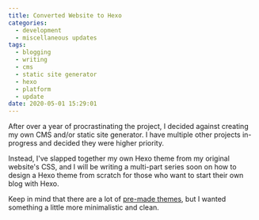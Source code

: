 ```yaml
---
title: Converted Website to Hexo
categories:
  - development
  - miscellaneous updates
tags:
  - blogging
  - writing
  - cms
  - static site generator
  - hexo
  - platform
  - update
date: 2020-05-01 15:29:01
---
```


After over a year of procrastinating the project, I decided against creating my own CMS and/or static site generator. I have multiple other projects in-progress and decided they were higher priority.

Instead, I've slapped together my own Hexo theme from my original website's CSS, and I will be writing a multi-part series soon on how to design a Hexo theme from scratch for those who want to start their own blog with Hexo.

Keep in mind that there are a lot of [pre-made themes](https://hexo.io/themes/), but I wanted something a little more minimalistic and clean.

